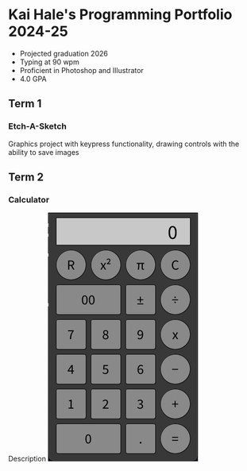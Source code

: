 # Kai Hale's Programming Portfolio 2024-25
* Projected graduation 2026
* Typing at 90 wpm
* Proficient in Photoshop and Illustrator
* 4.0 GPA

## Term 1
### Etch-A-Sketch
Graphics project with keypress functionality, drawing controls with the ability to save images
![]()
[]()

## Term 2
### Calculator
Description
![Running App](https://github.com/SpaceCheetah322/programmingportfolio/blob/main/images/Calc.png?raw=true)

